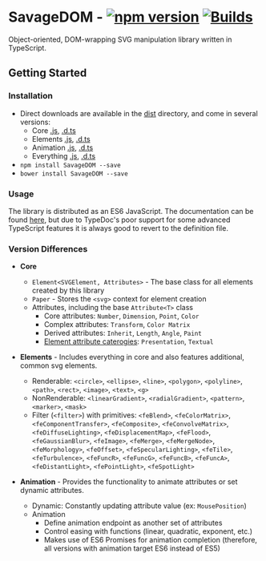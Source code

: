 # SavageDOM - [![npm version](https://badge.fury.io/js/savagedom.svg)](https://badge.fury.io/js/savagedom) [![Builds](https://api.travis-ci.org/repositories/molisani/SavageDOM?branch=master)](https://travis-ci.org/molisani/SavageDOM)
Object-oriented, DOM-wrapping SVG manipulation library written in TypeScript.

## Getting Started

### Installation

- Direct downloads are available in the [dist](./dist/) directory, and come in several versions:
  - Core [.js](./dist/SavageDOM.core.js), [.d.ts](./dist/SavageDOM.core.d.ts)
  - Elements [.js](./dist/SavageDOM.elem.js), [.d.ts](./dist/SavageDOM.elem.d.ts)
  - Animation [.js](./dist/SavageDOM.anim.js), [.d.ts](./dist/SavageDOM.anim.d.ts)
  - Everything [.js](./dist/SavageDOM.js), [.d.ts](./dist/SavageDOM.d.ts)
- `npm install SavageDOM --save`
- `bower install SavageDOM --save`

### Usage

The library is distributed as an ES6 JavaScript. The documentation can be found [here](https://molisani.github.io/SavageDOM/index.html), but due to TypeDoc's poor support for some advanced TypeScript features it is always good to revert to the definition file.

### Version Differences

- **Core**

  - `Element<SVGElement, Attributes>` - The base class for all elements created by this library
  - `Paper` - Stores the `<svg>` context for element creation
  - Attributes, including the base `Attribute<T>` class
    - Core attributes: `Number`, `Dimension`, `Point`, `Color`
    - Complex attributes: `Transform`, `Color Matrix`
    - Derived attributes: `Inherit`, `Length`, `Angle`, `Paint`
    - [Element attribute caterogies](https://developer.mozilla.org/en-US/docs/Web/SVG/Attribute): `Presentation`, `Textual`

- **Elements** - Includes everything in core and also features additional, common svg elements.

  - Renderable: `<circle>`, `<ellipse>`, `<line>`, `<polygon>`, `<polyline>`, `<path>`, `<rect>`, `<image>`, `<text>`, `<g>`
  - NonRenderable: `<linearGradient>`, `<radialGradient>`, `<pattern>`, `<marker>`, `<mask>`
  - Filter (`<filter>`) with primitives: `<feBlend>`, `<feColorMatrix>`, `<feComponentTransfer>`, `<feComposite>`, `<feConvolveMatrix>`, `<feDiffuseLighting>`, `<feDisplacementMap>`, `<feFlood>`, `<feGaussianBlur>`, `<feImage>`, `<feMerge>`, `<feMergeNode>`, `<feMorphology>`, `<feOffset>`, `<feSpecularLighting>`, `<feTile>`, `<feTurbulence>`, `<feFuncR>`, `<feFuncG>`, `<feFuncB>`, `<feFuncA>`, `<feDistantLight>`, `<fePointLight>`, `<feSpotLight>`

- **Animation** - Provides the functionality to animate attributes or set dynamic attributes.

  - Dynamic: Constantly updating attribute value (ex: `MousePosition`)
  - Animation
    - Define animation endpoint as another set of attributes
    - Control easing with functions (linear, quadratic, exponent, etc.)
    - Makes use of ES6 Promises for animation completion (therefore, all versions with animation target ES6 instead of ES5)
